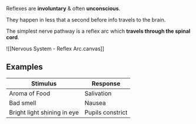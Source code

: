 Reflexes are **involuntary** & often **unconscious**. 

They happen in less that a second before info travels to the brain.

The simplest nerve pathway is a reflex arc which **travels through the spinal cord**.

![[Nervous System - Reflex Arc.canvas]]

## Examples

| Stimulus                    | Response         |
| --------------------------- | ---------------- |
| Aroma of Food               | Salivation       |
| Bad smell                   | Nausea           |
| Bright light shining in eye | Pupils constrict |
